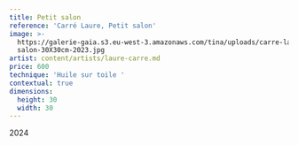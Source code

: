```yaml
---
title: Petit salon
reference: 'Carré Laure, Petit salon'
image: >-
  https://galerie-gaia.s3.eu-west-3.amazonaws.com/tina/uploads/carre-laure/galerie-gaia-carre-laure-petit
  salon-30X30cm-2023.jpg
artist: content/artists/laure-carre.md
price: 600
technique: 'Huile sur toile '
contextual: true
dimensions:
  height: 30
  width: 30
---
```


2024
